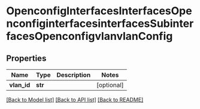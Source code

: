 # OpenconfigInterfacesInterfacesOpenconfiginterfacesinterfacesSubinterfacesOpenconfigvlanvlanConfig

## Properties
Name | Type | Description | Notes
------------ | ------------- | ------------- | -------------
**vlan_id** | **str** |  | [optional] 

[[Back to Model list]](../README.md#documentation-for-models) [[Back to API list]](../README.md#documentation-for-api-endpoints) [[Back to README]](../README.md)


